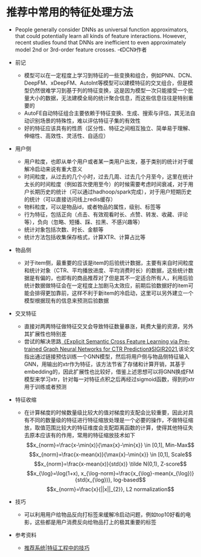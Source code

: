 # 推荐中常用的特征处理方法

- People generally consider DNNs as universal function approximators, that could potentially learn all kinds of feature interactions. However, recent studies found that DNNs are inefficient to even approximately model 2nd or 3rd-order feature crosses. -《DCN》作者

- 前记
    - 模型可以在一定程度上学习到特征的一些变换和组合，例如PNN、DCN、DeepFM、xDeepFM、AutoInt等模型可以建模特征的交叉组合，但是模型仍然很难学习到基于列的特征变换，这是因为模型一次只能接受一个批量大小的数据，无法建模全局的统计聚合信息，而这些信息往往是特别重要的
    - AutoFE自动特征组合主要依赖于特征变换、生成、搜索与评估，其无法自动识别场景的特殊性，难以评估特征子集的有效性
    - 好的特征应该具有的性质（区分性、特征之间相互独立、简单易于理解、伸缩性、高效性、灵活性、自适应）

- 用户侧
    - 用户粒度，也即从单个用户或者某一类用户出发，基于类别的统计对于缓解冷启动来说有重大意义
    - 时间粒度，从过去的几个小时，过去几周、过去几个月至今，这里在统计太长的时间粒度（例如首次使用至今）的时候需要考虑时间衰减，对于用户长期历史的统计（可以通过hadhoop/spark完成），对于用户短期历史的统计（可以直接访问线上redis缓存）
    - 物料粒度，可以是物品id，或者物品的属性，级别、标签等
    - 行为特征，包括正向（点击、有效观看时长、点赞、转发、收藏、评论等），负向（忽略、短播、踩、拉黑、不感兴趣等）
    - 统计对象包括次数、时长、金额等
    - 统计方法包括收集保存格式，计算XTR、计算占比等

- 物品侧
    - 对于item侧，最重要的应该是item的后验统计数据，主要有来自时间粒度和统计对象（CTR、平均播放进度、平均消费时长）的数据，这些统计数据是有偏的，也即有的商品推荐对了但是其不一定适合所有人，利用后验统计数据做特征会在一定程度上加剧马太效应，前期后验数据好的item可能会排得更加靠前，这样不利于新item的冷启动，这里可以另外建立一个模型根据现有的信息来预测后验数据

- 交叉特征
    - 直接对两两特征做特征交叉会导致特征数量暴涨，耗费大量的资源，另外其扩展性也特别差
    - 尝试的解决思路[《Explicit Semantic Cross Feature Learning via Pre-trained Graph Neural Networks for CTR Prediction》SIGIR2021](https://arxiv.org/pdf/2105.07752.pdf),该论文指出通过链接预估训练一个GNN模型，然后将用户侧与物品侧特征输入GNN，用输出的xtr作为特征，该方法节省了存储和计算开销，其基于embedding的，因此扩展性也比较好，借鉴上述思想可以将GNN换成FM模型来学习xtr，针对每一对特征点积之后再经过sigmoid函数，得到的xtr用于训练或者预测
- 特征收缩
    - 在计算梯度的时候数量级比较大的值对梯度的支配会比较重要，因此对具有不同的数量级的特征进行特征缩放处理是一个必要的操作，不做特征缩放，取值范围比较大的特征维度会支配距离函数的计算，使得其他特征失去原本应该有的作用，常用的特征缩放技术如下
    $$x_{norm}=\frac{x-\min(x)}{\max{x}-\min{x}} \in [0,1], Min-Max$$
    $$x_{norm}=\frac{x-mean(x)}{\max{x}-\min{x}} \in [0,1], Scale$$
    $$x_{norm}=\frac{x-mean(x)}{std(x)} \tilde N(0,1), Z-score$$
    $$x_{\log}=\log(1+x), x_{\log-norm}=\frac{x_{\log}-mean(x_{\log})}{std(x_{\log})}, log-based$$
    $$x_{norm}=\frac{x}{||x||_{2}}, L2 normalization$$


- 技巧
    - 可以利用用户给物品反向打标签来缓解冷启动问题，例如top10好看的电影，这些都是用户消费反向给物品打上的极其重要的标签


- 参考资料
    - [推荐系统|特征工程中的技巧](https://mp.weixin.qq.com/s/SBeN0KKVJEroyzIsto04ig)

